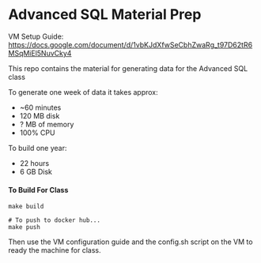 # Advanced SQL Material Prep

VM Setup Guide: https://docs.google.com/document/d/1vbKJdXfwSeCbhZwaRg_t97D62tR6MSqMiEl5NuvCky4

This repo contains the material for generating
data for the Advanced SQL class

To generate one week of data it takes approx:
 - ~60 minutes
 - 120 MB disk
 - ? MB of memory
 - 100% CPU

To build one year:

- 22 hours
- 6 GB Disk

#### To Build For Class

```
make build

# To push to docker hub...
make push
```

Then use the VM configuration guide and the config.sh script on the VM to ready the machine for class.
